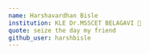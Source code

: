 ```yaml
---
name: Harshavardhan Bisle
institution: KLE Dr.MSSCET BELAGAVI 🚩
quote: seize the day my friend
github_user: harshbisle
---
```

